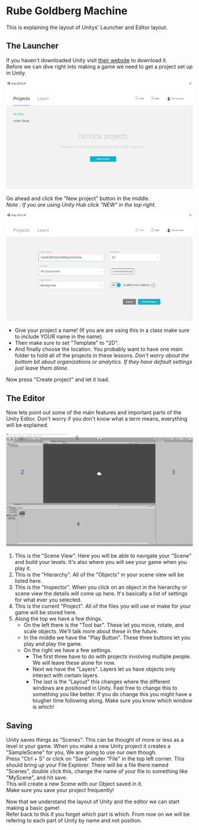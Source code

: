 # Rube Goldberg Machine

This is explaining the layout of Unitys' Launcher and Editor layout.

## The Launcher

If you haven't downloaded Unity visit [their website](https://store.unity.com/download) to download it.\
Before we can dive right into making a game we need to get a project set up in Unity.

![UnityLauncher](Images/UnityLauncher.JPG)  

Go ahead and click the "New project" button in the middle.\
*Note : If you are using Unity Hub click "NEW" in the top right.*

![NewProject](Images/NewProject.JPG)  

* Give your project a name! (If you are are using this in a class make sure to include YOUR name in the name).  
* Then make sure to set "Template" to "2D".
* And finally choose the location. You probably want to have one main folder to hold all of the projects in these lessons.
*Don't worry about the bottom bit about organizations or analytics. If they have default settings just leave them alone.*
   
Now press "Create project" and let it load.  

## The Editor

Now lets point out some of the main features and important parts of the Unity Editor. Don't worry if you don't know what a term means, everything will be explained.

![UnityEditor](Images/UnityEditor.JPG)  

1. This is the "Scene View". Here you will be able to navigate your "Scene" and build your levels. It's also where you will see your game when you play it.
1. This is the "Hierarchy". All of the "Objects" in your scene view will be listed here.
1. This is the "Inspector". When you click on an object in the hierarchy or scene view the details will come up here. It's basically a list of settings for what ever you selected.
1. This is the current "Project". All of the files you will use or make for your game will be stored here. 
1. Along the top we have a few things.
	* On the left there is the "Tool bar". These let you move, rotate, and scale objects. We'll talk more about these in the future.
	* In the middle we have the "Play Button". These three buttons let you play and play the game.
	* On the right we have a few settings. 
		* The first three have to do with projects involving multiple people. We will leave these alone for now.
		* Next we have the "Layers". Layers let us have objects only interact with certain layers.
		* The last is the "Layout" this changes where the different windows are positioned in Unity. Feel free to change this to something you like better. If you do change this you might have a tougher time following along. Make sure you know which window is which!

## Saving

Unity saves things as "Scenes". This can be thought of more or less as a level in your game. When you make a new Unity project it creates a "SampleScene" for you, We are going to use our own though.\
Press "Ctrl + S" or click on "Save" under "File" in the top left corner. This should bring up your File Explorer. There will be a file there named "Scenes", double click this, change the name of your file to something like "MyScene", and hit save.\
This will create a new Scene with our Object saved in it.\
Make sure you save your project frequently!

Now that we understand the layout of Unity and the editor we can start making a basic game!\
Refer back to this if you forget which part is which. From now on we will be refering to each part of Unity by name and not position.